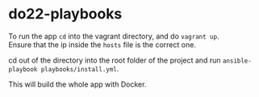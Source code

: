 # do22-playbooks


To run the app `cd` into the vagrant directory, and do `vagrant up`.  
Ensure that the ip inside the `hosts` file is the correct one.

cd out of the directory into the root folder of the project and run `ansible-playbook playbooks/install.yml`.  

This will build the whole app with Docker.